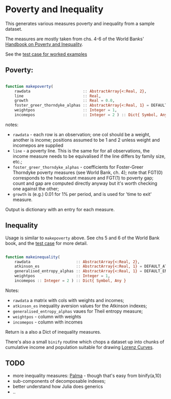 # Poverty and Inequality

This generates various measures poverty and inequality from a sample dataset.

The measures are mostly taken from chs. 4-6 of the World Banks' [Handbook on Poverty and Inequality](biblio.md).

See the [test case for worked examples](../test/poverty_inequality_tests.jl)

## Poverty:


```julia

function makepoverty(
    rawdata                       :: AbstractArray{<:Real, 2},
    line                          :: Real,
    growth                        :: Real = 0.0,
    foster_greer_thorndyke_alphas :: AbstractArray{<:Real, 1} = DEFAULT_FGT_ALPHAS,
    weightpos                     :: Integer = 1,
    incomepos                     :: Integer = 2 ) :: Dict{ Symbol, Any }


```
notes:
* `rawdata` - each row is an observation; one col should be a weight, another is income;
positions assumed to be 1 and 2 unless weight and incomepos are supplied
* `line` - a poverty line. This is the same for for all observations, the income measure needs to be equivalised if the line differs by family size, etc.;
* `foster_greer_thorndyke_alphas` - coefficients for Foster-Greer Thorndyke poverty measures (see World Bank, ch. 4); note that FGT(0)
corresponds to the headcount measure and FGT(1) to poverty gap; count and gap are computed directly anyway but it's worth checking one against the other;
* `growth` is (e.g.) 0.01 for 1% per period, and is used for 'time to exit' measure.

Output is  dictionary with an entry for each measure.

## Inequality

Usage is similar to `makepoverty` above. See chs 5 and 6 of the World Bank book, and the [test case](../test/poverty_inequality_tests.jl) for more detail.

```julia

function makeinequality(
    rawdata                    :: AbstractArray{<:Real, 2},
    atkinson_es                :: AbstractArray{<:Real, 1} = DEFAULT_ATKINSON_ES,
    generalised_entropy_alphas :: AbstractArray{<:Real, 1} = DEFAULT_ENTROPIES,
    weightpos                  :: Integer = 1,
    incomepos :: Integer = 2 ) :: Dict{ Symbol, Any }

```
Notes:
* `rawdata` a matrix with cols with weights and incomes;
* `atkinson_es` inequality aversion values for the Atkinson indexes;
* `generalised_entropy_alphas` vaues for Theil entropy measure;
* `weightpos` - column with weights
* `incomepos` - column with incomes

Return is a also a Dict of inequality measures.

There's also a small `binify` routine which chops a dataset up
into chunks of cumulative income and population suitable for drawing [Lorenz Curves](https://en.wikipedia.org/wiki/Lorenz_curve).

## TODO

* more inequality measures: [Palma](https://www.cgdev.org/blog/palma-vs-gini-measuring-post-2015-inequality) - though that's easy from binify(a,10)
* sub-components of decomposable indexes;
* better understand how Julia does generics
* ..
